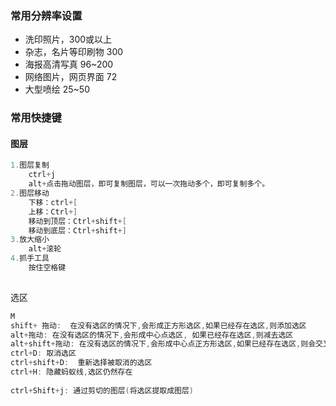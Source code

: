 ### 常用分辨率设置

- 洗印照片，300或以上
- 杂志，名片等印刷物 300
- 海报高清写真 96~200
- 网络图片，网页界面 72
- 大型喷绘 25~50

### 常用快捷键

#### 图层

```java
1.图层复制
    ctrl+j
    alt+点击拖动图层，即可复制图层，可以一次拖动多个，即可复制多个。
2.图层移动
    下移：ctrl+[
   	上移：Ctrl+]
    移动到顶层：Ctrl+shift+[
    移动到底层：Ctrl+shift+]
3.放大缩小
    alt+滚轮
4.抓手工具
    按住空格键
    
```

选区

```java
M
shift+ 拖动:  在没有选区的情况下,会形成正方形选区,如果已经存在选区,则添加选区
alt+拖动: 在没有选区的情况下,会形成中心点选区,	如果已经存在选区,则减去选区
alt+shift+拖动: 在没有选区的情况下,会形成中心点正方形选区,如果已经存在选区,则会交叉选区
ctrl+D: 取消选区
ctrl+shift+D:  重新选择被取消的选区
ctrl+H: 隐藏蚂蚁线,选区仍然存在
    
ctrl+Shift+j: 通过剪切的图层(将选区提取成图层)
```


